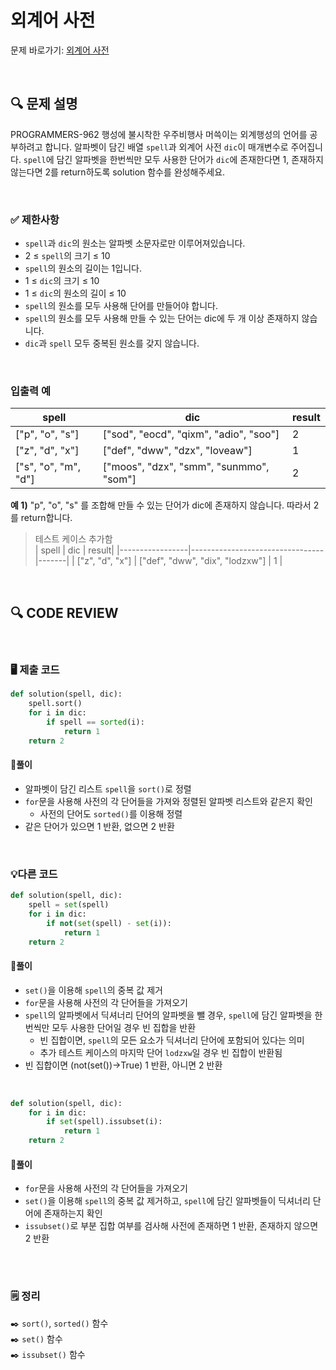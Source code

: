 # 외계어 사전

문제 바로가기: [외계어 사전](https://school.programmers.co.kr/learn/courses/30/lessons/120869)

<br/>

## **🔍 문제 설명**

PROGRAMMERS-962 행성에 불시착한 우주비행사 머쓱이는 외계행성의 언어를 공부하려고 합니다. 알파벳이 담긴 배열 `spell`과 외계어 사전 `dic`이 매개변수로 주어집니다. `spell`에 담긴 알파벳을 한번씩만 모두 사용한 단어가 `dic`에 존재한다면 1, 존재하지 않는다면 2를 return하도록 solution 함수를 완성해주세요.

<br/>

### **✅ 제한사항**

- `spell`과 `dic`의 원소는 알파벳 소문자로만 이루어져있습니다.
- 2 ≤ `spell`의 크기 ≤ 10
- `spell`의 원소의 길이는 1입니다.
- 1 ≤ `dic`의 크기 ≤ 10
- 1 ≤ `dic`의 원소의 길이 ≤ 10
- `spell`의 원소를 모두 사용해 단어를 만들어야 합니다.
- `spell`의 원소를 모두 사용해 만들 수 있는 단어는 dic에 두 개 이상 존재하지 않습니다.
- `dic`과 `spell` 모두 중복된 원소를 갖지 않습니다.

<br/>

### **입출력 예**


|         spell        |                  dic                    | result|
|----------------------|-----------------------------------------|-------|
|   ["p", "o", "s"]	   | ["sod", "eocd", "qixm", "adio", "soo"]	 |   2   |
|   ["z", "d", "x"]	   |    ["def", "dww", "dzx", "loveaw"]      |   1   |
| ["s", "o", "m", "d"] | ["moos", "dzx", "smm", "sunmmo", "som"] |   2   |

**예 1)**
"p", "o", "s" 를 조합해 만들 수 있는 단어가 dic에 존재하지 않습니다. 따라서 2를 return합니다.
  
> 테스트 케이스 추가함    
> |      spell      |              dic                | result|
> |-----------------|---------------------------------|-------|
> | ["z", "d", "x"] | ["def", "dww", "dix", "lodzxw"] |   1   |

<br/>

## **🔍 CODE REVIEW**
<br/>

### **🖥️ 제출 코드**

```python
def solution(spell, dic):
    spell.sort()
    for i in dic:
        if spell == sorted(i):
            return 1
    return 2
```

#### **📍풀이**

- 알파벳이 담긴 리스트 `spell`을 `sort()`로 정렬
- `for`문을 사용해 사전의 각 단어들을 가져와 정렬된 알파벳 리스트와 같은지 확인
  - 사전의 단어도 `sorted()`를 이용해 정렬
- 같은 단어가 있으면 1 반환, 없으면 2 반환

<br/>

### **💡다른 코드**
```python
def solution(spell, dic):
    spell = set(spell)
    for i in dic:
        if not(set(spell) - set(i)):
            return 1
    return 2
```

#### **📍풀이**

- `set()`을 이용해 `spell`의 중복 값 제거
- `for`문을 사용해 사전의 각 단어들을 가져오기
- `spell`의 알파벳에서 딕셔너리 단어의 알파벳을 뺄 경우, `spell`에 담긴 알파벳을 한번씩만 모두 사용한 단어일 경우 빈 집합을 반환
  - 빈 집합이면, `spell`의 모든 요소가 딕셔너리 단어에 포함되어 있다는 의미
  - 추가 테스트 케이스의 마지막 단어 `lodzxw`일 경우 빈 집합이 반환됨
- 빈 집합이면 (not(set())->True) 1 반환, 아니면 2 반환

<br/>

```python
def solution(spell, dic):
    for i in dic:
        if set(spell).issubset(i):
            return 1
    return 2
```

#### **📍풀이**

- `for`문을 사용해 사전의 각 단어들을 가져오기
- `set()`을 이용해 `spell`의 중복 값 제거하고, `spell`에 담긴 알파벳들이 딕셔너리 단어에 존재하는지 확인
- `issubset()`로 부분 집합 여부를 검사해 사전에 존재하면 1 반환, 존재하지 않으면 2 반환

<br/>

  #
### **🗒️ 정리**
✒️ `sort()`, `sorted()` 함수   
✒️ `set()` 함수   
✒️ `issubset()` 함수